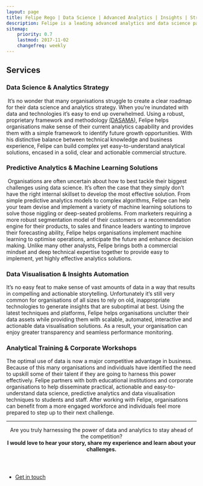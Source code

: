```yaml
---
layout: page
title: Felipe Rego | Data Science | Advanced Analytics | Insights | Strategy | feliperego.com.au
description: Felipe is a leading advanced analytics and data science partner, helping teams build, manage and enhance their data science and visualisation solutions in a strategically-aligned, commercially-oriented and customer-centred way.
sitemap:
    priority: 0.7
    lastmod: 2017-11-02
    changefreq: weekly
---
```

## Services


<h3>Data Science &amp; Analytics Strategy</h3>
<span class="image left"><img src="{{ "/images/analyticsstrategy1.jpg" | absolute_url }}" alt="" /></span> It’s no wonder that many organisations struggle to create a clear roadmap for their data science and analytics strategy. When you’re inundated with data and technologies it’s easy to end up overwhelmed. Using a robust, proprietary framework and methodology <a href="https://feliperego.github.io/blog/2017/11/13/DASAMA-Analytics-Maturity-Model-Survey">(DASAMA)</a>, Felipe helps organisations make sense of their current analytics capability and provides them with a simple framework to identify future growth opportunities. With his distinctive balance between technical knowledge and business experience, Felipe can build complex yet easy-to-understand analytical solutions, encased in a solid, clear and actionable commercial structure.

<h3>Predictive Analytics &amp; Machine Learning Solutions</h3>
<span class="image right"><img src="{{ "/images/machinelearning1.jpg" | absolute_url }}" alt="" /></span> Organisations are often uncertain about how to best tackle their biggest challenges using data science. It’s often the case that they simply don’t have the right internal skillset to develop the most effective solution. From simple predictive analytics models to complex algorithms, Felipe can help your team devise and implement a variety of machine learning solutions to solve those niggling or deep-seated problems. From marketers requiring a more robust segmentation model of their customers or a recommendation engine for their products, to sales and finance leaders wanting to improve their forecasting ability, Felipe helps organisations implement machine learning to optimise operations, anticipate the future and enhance decision making. Unlike many other analysts, Felipe brings both a commercial mindset and deep technical expertise together to provide easy to implement, yet highly effective analytics solutions.

<h3>Data Visualisation &amp; Insights Automation</h3>
<span class="image left"><img src="{{ "/images/datavisservice1.jpg" | absolute_url }}" alt="" /></span>It’s no easy feat to make sense of vast amounts of data in a way that results in compelling and actionable storytelling. Unfortunately it’s still very common for organisations of all sizes to rely on old, inappropriate technologies to generate insights that are suboptimal at best. Using the latest techniques and platforms, Felipe helps organisations unclutter their data assets while providing them with scalable, automated, interactive and actionable data visualisation solutions. As a result, your organisation can enjoy greater transparency and seamless performance monitoring.

<h3>Analytical Training &amp; Corporate Workshops</h3>
<span class="image right"><img src="{{ "/images/training1.jpg" | absolute_url }}" alt="" /></span>The optimal use of data is now a major competitive advantage in business. Because of this many organisations and individuals have identified the need to upskill some of their talent if they are going to harness this power effectively. Felipe partners with both educational institutions and corporate organisations to help disseminate practical, actionable and easy-to-understand data science, predictive analytics and data visualisation techniques to students and staff. After working with Felipe, organisations can benefit from a more engaged workforce and individuals feel more prepared to step up to their next challenge. 

<hr>
<header class="major">

Are you truly harnessing the power of data and analytics to stay ahead of the competition?
<br>
<strong>I would love to hear your story, share my experience and learn about your challenges.</strong>

</header>


<ul class="actions fit small">
	<li><a href="mailto:felipe@feliperego.com.au" class="button special fit big">Get in touch</a></li>
</ul>

<!-- Go to www.addthis.com/dashboard to customize your tools --> <script type="text/javascript" src="//s7.addthis.com/js/300/addthis_widget.js#pubid=ra-5a5754f09a4aa453"></script>

